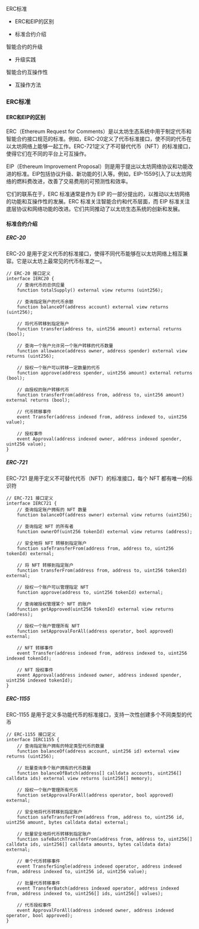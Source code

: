 ERC标准

* ERC和EIP的区别

* 标准合约介绍

智能合约的升级

* 升级实践

智能合约互操作性

* 互操作方法



### ERC标准

#### ERC和EIP的区别

ERC（Ethereum Request for Comments）是以太坊生态系统中用于制定代币和智能合约接口规范的标准。例如，ERC-20定义了代币标准接口，使不同的代币在以太坊网络上能够一起工作。ERC-721定义了不可替代代币（NFT）的标准接口，使得它们在不同的平台上可互操作。

EIP（Ethereum Improvement Proposal）则是用于提出以太坊网络协议和功能改进的标准。EIP包括协议升级、新功能的引入等。例如，EIP-1559引入了以太坊网络的燃料费改进，改善了交易费用的可预测性和效率。

它们的联系在于，ERC 标准通常是作为 EIP 的一部分提出的，以推动以太坊网络的功能和互操作性的发展。ERC 标准关注智能合约和代币层面，而 EIP 标准关注底层协议和网络功能的改进。它们共同推动了以太坊生态系统的创新和发展。



#### 标准合约介绍

##### ERC-20 

ERC-20 是用于定义代币的标准接口，使得不同代币能够在以太坊网络上相互兼容。它是以太坊上最常见的代币标准之一。

```solidity
// ERC-20 接口定义
interface IERC20 {
    // 查询代币的总供应量
    function totalSupply() external view returns (uint256);

    // 查询指定账户的代币余额
    function balanceOf(address account) external view returns (uint256);

    // 将代币转移到指定账户
    function transfer(address to, uint256 amount) external returns (bool);

    // 查询一个账户允许另一个账户转移的代币数量
    function allowance(address owner, address spender) external view returns (uint256);

    // 授权一个账户可以转移一定数量的代币
    function approve(address spender, uint256 amount) external returns (bool);

    // 由授权的账户转移代币
    function transferFrom(address from, address to, uint256 amount) external returns (bool);

    // 代币转移事件
    event Transfer(address indexed from, address indexed to, uint256 value);

    // 授权事件
    event Approval(address indexed owner, address indexed spender, uint256 value);
}
```

##### ERC-721 

ERC-721 是用于定义不可替代代币（NFT）的标准接口，每个 NFT 都有唯一的标识符

```solidity
// ERC-721 接口定义
interface IERC721 {
    // 查询指定账户拥有的 NFT 数量
    function balanceOf(address owner) external view returns (uint256);

    // 查询指定 NFT 的所有者
    function ownerOf(uint256 tokenId) external view returns (address);

    // 安全地将 NFT 转移到指定账户
    function safeTransferFrom(address from, address to, uint256 tokenId) external;

    // 将 NFT 转移到指定账户
    function transferFrom(address from, address to, uint256 tokenId) external;

    // 授权一个账户可以管理指定 NFT
    function approve(address to, uint256 tokenId) external;

    // 查询被授权管理某个 NFT 的账户
    function getApproved(uint256 tokenId) external view returns (address);

    // 授权一个账户管理所有 NFT
    function setApprovalForAll(address operator, bool approved) external;

    // NFT 转移事件
    event Transfer(address indexed from, address indexed to, uint256 indexed tokenId);

    // NFT 授权事件
    event Approval(address indexed owner, address indexed spender, uint256 indexed tokenId);
}
```

##### ERC-1155 

ERC-1155 是用于定义多功能代币的标准接口，支持一次性创建多个不同类型的代币

```solidity
// ERC-1155 接口定义
interface IERC1155 {
    // 查询指定账户拥有的特定类型代币的数量
    function balanceOf(address account, uint256 id) external view returns (uint256);

    // 批量查询多个账户拥有的代币数量
    function balanceOfBatch(address[] calldata accounts, uint256[] calldata ids) external view returns (uint256[] memory);

    // 授权一个账户管理所有代币
    function setApprovalForAll(address operator, bool approved) external;

    // 安全地将代币转移到指定账户
    function safeTransferFrom(address from, address to, uint256 id, uint256 amount, bytes calldata data) external;

    // 批量安全地将代币转移到指定账户
    function safeBatchTransferFrom(address from, address to, uint256[] calldata ids, uint256[] calldata amounts, bytes calldata data) external;

    // 单个代币转移事件
    event TransferSingle(address indexed operator, address indexed from, address indexed to, uint256 id, uint256 value);

    // 批量代币转移事件
    event TransferBatch(address indexed operator, address indexed from, address indexed to, uint256[] ids, uint256[] values);

    // 代币授权事件
    event ApprovalForAll(address indexed owner, address indexed operator, bool approved);
}
```
